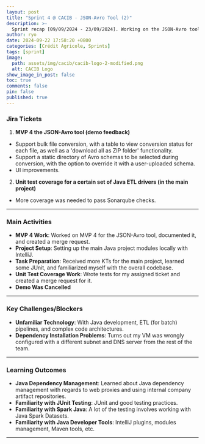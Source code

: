 ```yaml
---
layout: post
title: "Sprint 4 @ CACIB - JSON-Avro Tool (2)"
description: >-
  Sprint recap [09/09/2024 - 23/09/2024]. Working on the JSON-Avro tool's frontend and backend, as well as starting work on the main project.
author: ryo
date: 2024-09-22 17:58:20 +0800
categories: [Crédit Agricole, Sprints]
tags: [sprint]
image:
  path: assets/img/cacib/cacib-logo-2-modified.png
  alt: CACIB Logo
show_image_in_post: false
toc: true
comments: false
pin: false
published: true
---
```


### Jira Tickets

1. **MVP 4 the JSON-Avro tool (demo feedback)**
  - Support bulk file conversion, with a table to view conversion status for each file, as well as a 'download all as ZIP folder' functionality.
  - Support a static directory of Avro schemas to be selected during conversion, with the option to override it with a user-uploaded schema.
  - UI improvements.

2. **Unit test coverage for a certain set of Java ETL drivers (in the main project)**
  - More coverage was needed to pass Sonarqube checks.

---

### Main Activities

- **MVP 4 Work**: Worked on MVP 4 for the JSON-Avro tool, documented it, and created a merge request.
- **Project Setup**: Setting up the main Java project modules locally with IntelliJ.
- **Task Preparation**: Received more KTs for the main project, learned some JUnit, and familiarized myself with the overall codebase.
- **Unit Test Coverage Work**: Wrote tests for my assigned ticket and created a merge request for it.
- **Demo Was Cancelled**

---

### Key Challenges/Blockers

- **Unfamiliar Technology**: With Java development, ETL (for batch) pipelines, and complex code architectures.
- **Dependency Installation Problems**: Turns out my VM was wrongly configured with a different subnet and DNS server from the rest of the team.

---

### Learning Outcomes

- **Java Dependency Management**: Learned about Java dependency management with regards to web proxies and using internal company artifact repositories.
- **Familiarity with JUnit Testing**: JUnit and good testing practices.
- **Familiarity with Spark Java**: A lot of the testing involves working with Java Spark Datasets.
- **Familiarity with Java Developer Tools**: IntelliJ plugins, modules management, Maven tools, etc.

---
